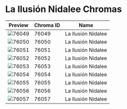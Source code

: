 # La Ilusión Nidalee Chromas

| Preview | Chroma ID | Name |
|---------|-----------|------|
| ![76049](https://raw.communitydragon.org/latest/plugins/rcp-be-lol-game-data/global/default/v1/champion-chroma-images/76/76049.png) | 76049 | La Ilusión Nidalee |
| ![76050](https://raw.communitydragon.org/latest/plugins/rcp-be-lol-game-data/global/default/v1/champion-chroma-images/76/76050.png) | 76050 | La Ilusión Nidalee |
| ![76051](https://raw.communitydragon.org/latest/plugins/rcp-be-lol-game-data/global/default/v1/champion-chroma-images/76/76051.png) | 76051 | La Ilusión Nidalee |
| ![76052](https://raw.communitydragon.org/latest/plugins/rcp-be-lol-game-data/global/default/v1/champion-chroma-images/76/76052.png) | 76052 | La Ilusión Nidalee |
| ![76053](https://raw.communitydragon.org/latest/plugins/rcp-be-lol-game-data/global/default/v1/champion-chroma-images/76/76053.png) | 76053 | La Ilusión Nidalee |
| ![76054](https://raw.communitydragon.org/latest/plugins/rcp-be-lol-game-data/global/default/v1/champion-chroma-images/76/76054.png) | 76054 | La Ilusión Nidalee |
| ![76055](https://raw.communitydragon.org/latest/plugins/rcp-be-lol-game-data/global/default/v1/champion-chroma-images/76/76055.png) | 76055 | La Ilusión Nidalee |
| ![76056](https://raw.communitydragon.org/latest/plugins/rcp-be-lol-game-data/global/default/v1/champion-chroma-images/76/76056.png) | 76056 | La Ilusión Nidalee |
| ![76057](https://raw.communitydragon.org/latest/plugins/rcp-be-lol-game-data/global/default/v1/champion-chroma-images/76/76057.png) | 76057 | La Ilusión Nidalee |